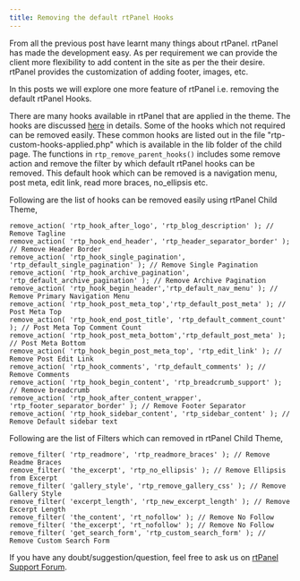 ```yaml
---
title: Removing the default rtPanel Hooks
---
```


From all the previous post have learnt many things about rtPanel. rtPanel has made the development easy. As per requirement we can provide the client more flexibility to add content in the site as per the their desire. rtPanel provides the customization of adding footer, images, etc.

In this posts we will explore one more feature of rtPanel i.e. removing the default rtPanel Hooks.

There are many hooks available in rtPanel that are applied in the theme. The hooks are discussed [here](https://rtcamp.com/rtpanel/docs/developer/) in details. Some of the hooks which not required can be removed easily. These common hooks are listed out in the file "rtp-custom-hooks-applied.php" which is available in the lib folder of the child page. The functions in `rtp_remove_parent_hooks()` includes some remove action and remove the filter by which default rtPanel hooks can be removed. This default hook which can be removed is a navigation menu, post meta, edit link, read more braces, no_ellipsis etc.

Following are the list of hooks can be removed easily using rtPanel Child Theme,

    
    remove_action( 'rtp_hook_after_logo', 'rtp_blog_description' ); // Remove Tagline
    remove_action( 'rtp_hook_end_header', 'rtp_header_separator_border' ); // Remove Header Border
    remove_action( 'rtp_hook_single_pagination', 'rtp_default_single_pagination' ); // Remove Single Pagination
    remove_action( 'rtp_hook_archive_pagination', 'rtp_default_archive_pagination' ); // Remove Archive Pagination
    remove_action( 'rtp_hook_begin_header','rtp_default_nav_menu' ); // Remove Primary Navigation Menu
    remove_action( 'rtp_hook_post_meta_top','rtp_default_post_meta' ); // Post Meta Top
    remove_action( 'rtp_hook_end_post_title', 'rtp_default_comment_count' ); // Post Meta Top Comment Count
    remove_action( 'rtp_hook_post_meta_bottom','rtp_default_post_meta' ); // Post Meta Bottom
    remove_action( 'rtp_hook_begin_post_meta_top', 'rtp_edit_link' ); // Remove Post Edit Link
    remove_action( 'rtp_hook_comments', 'rtp_default_comments' ); // Remove Comments
    remove_action( 'rtp_hook_begin_content', 'rtp_breadcrumb_support' ); // Remove breadcrumb
    remove_action( 'rtp_hook_after_content_wrapper', 'rtp_footer_separator_border' ); // Remove Footer Separator
    remove_action( 'rtp_hook_sidebar_content', 'rtp_sidebar_content' ); // Remove Default sidebar text


Following are the list of Filters which can removed in rtPanel Child Theme,

    
    remove_filter( 'rtp_readmore', 'rtp_readmore_braces' ); // Remove Readme Braces
    remove_filter( 'the_excerpt', 'rtp_no_ellipsis' ); // Remove Ellipsis from Excerpt
    remove_filter( 'gallery_style', 'rtp_remove_gallery_css' ); // Remove Gallery Style
    remove_filter( 'excerpt_length', 'rtp_new_excerpt_length' ); // Remove Excerpt Length
    remove_filter( 'the_content', 'rt_nofollow' ); // Remove No Follow
    remove_filter( 'the_excerpt', 'rt_nofollow' ); // Remove No Follow
    remove_filter( 'get_search_form', 'rtp_custom_search_form' ); // Remove Custom Search Form



If you have any doubt/suggestion/question, feel free to ask us on [rtPanel Support Forum](https://rtcamp.com/support/forum/rtpanel/).
